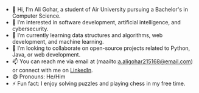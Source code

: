 - 👋 Hi, I’m Ali Gohar, a student of Air University pursuing a Bachelor's in Computer Science.
- 👀 I’m interested in software development, artificial intelligence, and cybersecurity.
- 🌱 I’m currently learning data structures and algorithms, web development, and machine learning.
- 💞️ I’m looking to collaborate on open-source projects related to Python, Java, or web development.
- 📫 You can reach me via email at (maailto:a.aligohar215168@email.com) or connect with me on [LinkedIn](https://www.linkedin.com/in/ali-gohar-gohar-226583310/).
- 😄 Pronouns: He/Him
- ⚡ Fun fact: I enjoy solving puzzles and playing chess in my free time.
